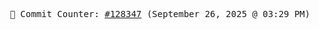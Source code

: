 <p align="center">
    <samp>
        📮 Commit Counter: <a href="https://github.com/Javascript-void0/Javascript-void0/commits/main">#128347</a> (September 26, 2025 @ 03:29 PM)
    </samp>
</p>